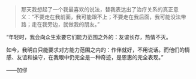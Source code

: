 > 那天我想起了一个我最喜欢的说法，替我表达出了治疗关系的真正意义：“不要走在我前面，我可能跟不上；不要走在我后面，我可能没法带路；走在我旁边，就做我的朋友。”

“年轻时，我会向众生索要它们能力范围之外的：友谊长存，热情不灭。

如今，我明白只能要求对方能力范围之内的：作伴就好，不用说话。而他们的情感、友谊和操守，在我眼中仍完全是一种奇迹，是恩惠的完全表现。”

——加缪